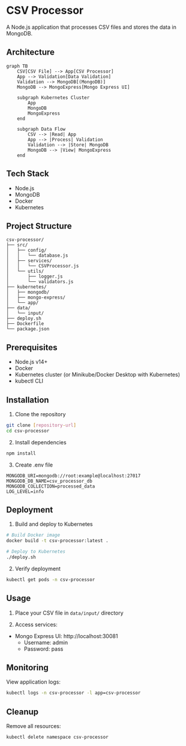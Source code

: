# CSV Processor

A Node.js application that processes CSV files and stores the data in MongoDB.

## Architecture

```mermaid
graph TB
    CSV[CSV File] --> App[CSV Processor]
    App --> Validation[Data Validation]
    Validation --> MongoDB[(MongoDB)]
    MongoDB --> MongoExpress[Mongo Express UI]
    
    subgraph Kubernetes Cluster
        App
        MongoDB
        MongoExpress
    end

    subgraph Data Flow
        CSV --> |Read| App
        App --> |Process| Validation
        Validation --> |Store| MongoDB
        MongoDB --> |View| MongoExpress
    end
```

## Tech Stack
- Node.js
- MongoDB
- Docker
- Kubernetes

## Project Structure
```
csv-processor/
├── src/
│   ├── config/
│   │   └── database.js
│   ├── services/
│   │   └── CSVProcessor.js
│   └── utils/
│       ├── logger.js
│       └── validators.js
├── kubernetes/
│   ├── mongodb/
│   ├── mongo-express/
│   └── app/
├── data/
│   └── input/
├── deploy.sh
├── Dockerfile
└── package.json
```

## Prerequisites
- Node.js v14+
- Docker
- Kubernetes cluster (or Minikube/Docker Desktop with Kubernetes)
- kubectl CLI

## Installation

1. Clone the repository
```bash
git clone [repository-url]
cd csv-processor
```

2. Install dependencies
```bash
npm install
```

3. Create .env file
```env
MONGODB_URI=mongodb://root:example@localhost:27017
MONGODB_DB_NAME=csv_processor_db
MONGODB_COLLECTION=processed_data
LOG_LEVEL=info
```

## Deployment

1. Build and deploy to Kubernetes
```bash
# Build Docker image
docker build -t csv-processor:latest .

# Deploy to Kubernetes
./deploy.sh
```

2. Verify deployment
```bash
kubectl get pods -n csv-processor
```

## Usage

1. Place your CSV file in `data/input/` directory

2. Access services:
- Mongo Express UI: http://localhost:30081
  - Username: admin
  - Password: pass

## Monitoring

View application logs:
```bash
kubectl logs -n csv-processor -l app=csv-processor
```

## Cleanup

Remove all resources:
```bash
kubectl delete namespace csv-processor
```
